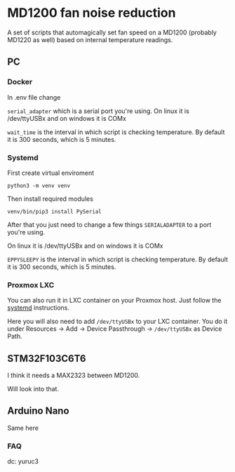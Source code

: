 # MD1200 fan noise reduction 

A set of scripts that automagically set fan speed on a MD1200 (probably MD1220 as well) based on internal temperature readings.

## PC

### Docker

In .env file change 

```serial_adapter``` which is a serial port you're using. 
On linux it is /dev/ttyUSBx and on windows it is COMx

```wait_time``` is the interval in which script is checking temperature. By default it is 300 seconds, which is 5 minutes.

### Systemd 

First create virtual enviroment

```
python3 -m venv venv
```

Then install required modules
```
venv/bin/pip3 install PySerial
```
After that you just need to change a few things
```SERIALADAPTER``` to a port you're using. 

On linux it is /dev/ttyUSBx and on windows it is COMx


```EPPYSLEEPY``` is the interval in which script is checking temperature. By default it is 300 seconds, which is 5 minutes.

### Proxmox LXC

You can also run it in LXC container on your Proxmox host. Just follow the [systemd](###Systemd) instructions.

Here you will also need to add ```/dev/ttyUSBx``` to your LXC container. You do it under Resources -> Add -> Device Passthrough -> ```/dev/ttyUSBx``` as Device Path. 

## STM32F103C6T6

I think it needs a MAX2323 between MD1200.

Will look into that.

## Arduino Nano

Same here


### FAQ

dc: yuruc3